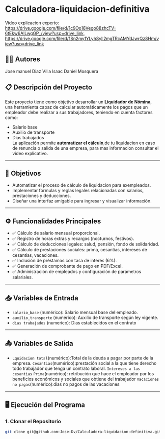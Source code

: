 # Calculadora-liquidacion-definitiva
Video explicacion experto: https://drive.google.com/file/d/1c9Oo18Vego88zhcTV-6tEkw6AILwgGP_/view?usp=drive_link, https://drive.google.com/file/d/1Sn2my1YLyh8yll2mgTRcAMYdJwrQz8Hm/view?usp=drive_link
## 👨‍💻 Autores
Jose manuel Diaz Villa
Isaac Daniel Mosquera
## 📋 Descripción del Proyecto
Este proyecto tiene como objetivo desarrollar un **Liquidador de Nómina**, una herramienta capaz de calcular automáticamente los pagos que un empleador debe realizar a sus trabajadores, teniendo en cuenta factores como:
- Salario base  
- Auxilio de transporte  
- Dias trabajados  
La aplicación permite **automatizar el cálculo**,de tu liquidacion en caso de renuncia o salida de una empresa, para mas informacion consultar el video explicativo.
---
## 🎯 Objetivos
- Automatizar el proceso de cálculo de liquidacion para exempleados.  
- Implementar fórmulas y reglas legales relacionadas con salarios, prestaciones y deducciones.    
- Diseñar una interfaz amigable para ingresar y visualizar información.  
---
## ⚙️ Funcionalidades Principales
- ✅ Cálculo de salario mensual proporcional.  
- ✅ Registro de horas extras y recargos (nocturnos, festivos).  
- ✅ Cálculo de deducciones legales: salud, pensión, fondo de solidaridad.  
- ✅ Cálculo de prestaciones sociales: prima, cesantías, intereses de cesantías, vacaciones.  
- ✅ Inclusión de préstamos con tasa de interés (6%).  
- ✅ Generación de comprobante de pago en PDF/Excel.  
- ✅ Administración de empleados y configuración de parámetros salariales.  
---
## 📥 Variables de Entrada
- `salario_base` (numérico): Salario mensual base del empleado.  
- `auxilio_transporte` (numérico): Auxilio de transporte según ley vigente.  
- `dias trabajados` (numerico): Dias establecidos en el contrato
---
## 📤 Variables de Salida
- `Lquidacion total`(numérico):Total de la deuda a pagar por parte de la empresa.
  `Cesantias`(numérico):prestación social a la que tiene derecho todo trabajador que tenga un contrato laboral.
  `Intereses a las cesantias`
  `Prima`(numérico): retribución que hace el empleador por los beneficios económicos y sociales que obtiene del trabajador
  `Vacaciones no pagas`(numérico):dias no pagos de las vacaciones
---
## 🖥️ Ejecución del Programa
### 1. Clonar el Repositorio
```bash
git clone git@github.com:Jose-Dv/Calculadora-liquidacion-definitiva.git

